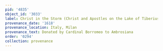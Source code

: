 ```yaml
---
pid: '4835'
object_id: '3033'
label: Christ in the Storm (Christ and Apostles on the Lake of Tiberius) (Milan)
provenance_date: '1618'
provenance_location: Italy, Milan
provenance_text: Donated by Cardinal Borromeo to Ambrosiana
order: '0294'
collection: provenance
---
```

